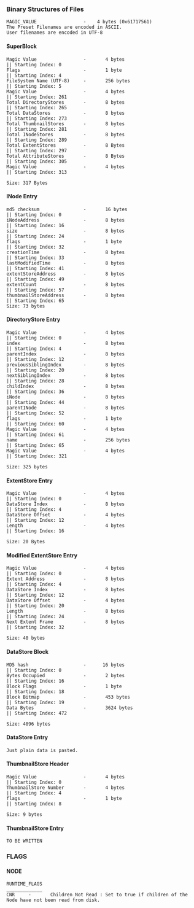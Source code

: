 ### Binary Structures of Files

    MAGIC_VALUE                 -    4 bytes (0x61717561)
    The Preset Filenames are encoded in ASCII.
    User filenames are encoded in UTF-8

#### SuperBlock
    Magic Value                 -       4 bytes                                 || Starting Index: 0
    Flags                       -       1 byte                                  || Starting Index: 4
    FileSystem Name (UTF-8)     -       256 bytes                               || Starting Index: 5
    Magic Value                 -       4 bytes                                 || Starting Index: 261
    Total DirectoryStores       -       8 bytes                                 || Starting Index: 265
    Total DataStores            -       8 bytes                                 || Starting Index: 273     
    Total ThumbnailStores       -       8 bytes                                 || Starting Index: 281
    Total INodeStores           -       8 bytes                                 || Starting Index: 289
    Total ExtentStores          -       8 Bytes                                 || Starting Index: 297
    Total AttributeStores       -       8 Bytes                                 || Starting Index: 305
    Magic Value                 -       4 bytes                                 || Starting Index: 313
    
    Size: 317 Bytes
    
#### INode Entry
    md5 checksum                -       16 bytes                                || Starting Index: 0
    iNodeAddress                -       8 bytes                                 || Starting Index: 16
    size                        -       8 bytes                                 || Starting Index: 24
    flags                       -       1 byte                                  || Starting Index: 32
    creationTime                -       8 bytes                                 || Starting Index: 33
    lastModifiedTime            -       8 bytes                                 || Starting Index: 41
    extentStoreAddress          -       8 bytes                                 || Starting Index: 49
    extentCount                 -       8 bytes                                 || Starting Index: 57
    thumbnailStoreAddress       -       8 bytes                                 || Starting Index: 65
    Size: 73 bytes



#### DirectoryStore Entry
    Magic Value                 -       4 bytes                                 || Starting Index: 0
    index                       -       8 bytes                                 || Starting Index: 4
    parentIndex                 -       8 bytes                                 || Starting Index: 12
    previousSiblingIndex        -       8 bytes                                 || Starting Index: 20
    nextSiblingIndex            -       8 bytes                                 || Starting Index: 28
    childIndex                  -       8 bytes                                 || Starting Index: 36
    iNode                       -       8 bytes                                 || Starting Index: 44
    parentINode                 -       8 bytes                                 || Starting Index: 52
    flags                       -       1 byte                                  || Starting Index: 60
    Magic Value                 -       4 bytes                                 || Starting Index: 61
    name                        -       256 bytes                               || Starting Index: 65
    Magic Value                 -       4 bytes                                 || Starting Index: 321

    Size: 325 bytes

#### ExtentStore Entry
    Magic Value                 -       4 bytes                                 || Starting Index: 0
    DataStore Index             -       8 bytes                                 || Starting Index: 4
    DataStore Offset            -       4 bytes                                 || Starting Index: 12
    Length                      -       4 bytes                                 || Starting Index: 16 

    Size: 20 Bytes

#### Modified ExtentStore Entry
    Magic Value                 -       4 bytes                                 || Starting Index: 0
    Extent Address              -       8 bytes                                 || Starting Index: 4
    DataStore Index             -       8 bytes                                 || Starting Index: 12
    DataStore Offset            -       4 bytes                                 || Starting Index: 20
    Length                      -       8 bytes                                 || Starting Index: 24
    Next Extent Frame           -       8 bytes                                 || Starting Index: 32

    Size: 40 bytes
    

#### DataStore Block
    MD5 hash                    -      16 bytes                                 || Starting Index: 0
    Bytes Occupied              -       2 bytes                                 || Starting Index: 16
    Block Flags                 -       1 byte                                  || Starting Index: 18
    Block Bitmap                -       453 bytes                               || Starting Index: 19
    Data Bytes                  -       3624 bytes                              || Starting Index: 472

    Size: 4096 bytes

#### DataStore Entry
    Just plain data is pasted.

#### ThumbnailStore Header
    Magic Value                 -       4 bytes                                 || Starting Index: 0
    ThumbnailStore Number       -       4 bytes                                 || Starting Index: 4
    flags                       -       1 byte                                  || Starting Index: 8
    
    Size: 9 bytes

#### ThumbnailStore Entry
    TO BE WRITTEN

### FLAGS

#### NODE
    RUNTIME_FLAGS
    _____________
    CNR     -       Children Not Read : Set to true if children of the Node have not been read from disk.